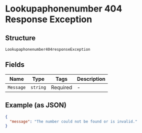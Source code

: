 
# Lookupaphonenumber 404 Response Exception

## Structure

`Lookupaphonenumber404responseException`

## Fields

| Name | Type | Tags | Description |
|  --- | --- | --- | --- |
| `Message` | `string` | Required | - |

## Example (as JSON)

```json
{
  "message": "The number could not be found or is invalid."
}
```


